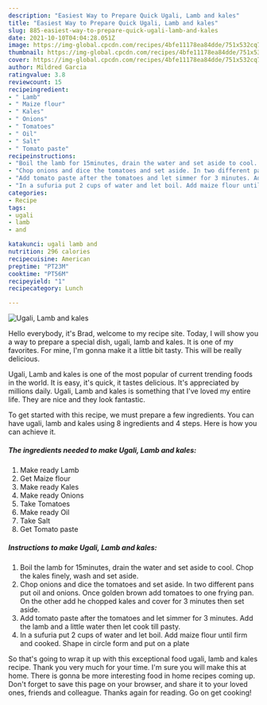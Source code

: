 ```yaml
---
description: "Easiest Way to Prepare Quick Ugali, Lamb and kales"
title: "Easiest Way to Prepare Quick Ugali, Lamb and kales"
slug: 885-easiest-way-to-prepare-quick-ugali-lamb-and-kales
date: 2021-10-10T04:04:28.051Z
image: https://img-global.cpcdn.com/recipes/4bfe11178ea84dde/751x532cq70/ugali-lamb-and-kales-recipe-main-photo.jpg
thumbnail: https://img-global.cpcdn.com/recipes/4bfe11178ea84dde/751x532cq70/ugali-lamb-and-kales-recipe-main-photo.jpg
cover: https://img-global.cpcdn.com/recipes/4bfe11178ea84dde/751x532cq70/ugali-lamb-and-kales-recipe-main-photo.jpg
author: Mildred Garcia
ratingvalue: 3.8
reviewcount: 15
recipeingredient:
- " Lamb"
- " Maize flour"
- " Kales"
- " Onions"
- " Tomatoes"
- " Oil"
- " Salt"
- " Tomato paste"
recipeinstructions:
- "Boil the lamb for 15minutes, drain the water and set aside to cool. Chop the kales finely, wash and set aside."
- "Chop onions and dice the tomatoes and set aside. In two different pans put oil and onions. Once golden brown add tomatoes to one frying pan. On the other add he chopped kales and cover for 3 minutes then set aside."
- "Add tomato paste after the tomatoes and let simmer for 3 minutes. Add the lamb and a little water then let cook till pasty."
- "In a sufuria put 2 cups of water and let boil. Add maize flour until firm and cooked. Shape in circle form and put on a plate"
categories:
- Recipe
tags:
- ugali
- lamb
- and

katakunci: ugali lamb and 
nutrition: 296 calories
recipecuisine: American
preptime: "PT23M"
cooktime: "PT56M"
recipeyield: "1"
recipecategory: Lunch

---
```



![Ugali, Lamb and kales](https://img-global.cpcdn.com/recipes/4bfe11178ea84dde/751x532cq70/ugali-lamb-and-kales-recipe-main-photo.jpg)

Hello everybody, it's Brad, welcome to my recipe site. Today, I will show you a way to prepare a special dish, ugali, lamb and kales. It is one of my favorites. For mine, I'm gonna make it a little bit tasty. This will be really delicious.

Ugali, Lamb and kales is one of the most popular of current trending foods in the world. It is easy, it's quick, it tastes delicious. It's appreciated by millions daily. Ugali, Lamb and kales is something that I've loved my entire life. They are nice and they look fantastic.




To get started with this recipe, we must prepare a few ingredients. You can have ugali, lamb and kales using 8 ingredients and 4 steps. Here is how you can achieve it.

<!--inarticleads1-->

##### The ingredients needed to make Ugali, Lamb and kales:

1. Make ready  Lamb
1. Get  Maize flour
1. Make ready  Kales
1. Make ready  Onions
1. Take  Tomatoes
1. Make ready  Oil
1. Take  Salt
1. Get  Tomato paste




<!--inarticleads2-->

##### Instructions to make Ugali, Lamb and kales:

1. Boil the lamb for 15minutes, drain the water and set aside to cool. Chop the kales finely, wash and set aside.
1. Chop onions and dice the tomatoes and set aside. In two different pans put oil and onions. Once golden brown add tomatoes to one frying pan. On the other add he chopped kales and cover for 3 minutes then set aside.
1. Add tomato paste after the tomatoes and let simmer for 3 minutes. Add the lamb and a little water then let cook till pasty.
1. In a sufuria put 2 cups of water and let boil. Add maize flour until firm and cooked. Shape in circle form and put on a plate




So that's going to wrap it up with this exceptional food ugali, lamb and kales recipe. Thank you very much for your time. I'm sure you will make this at home. There is gonna be more interesting food in home recipes coming up. Don't forget to save this page on your browser, and share it to your loved ones, friends and colleague. Thanks again for reading. Go on get cooking!
